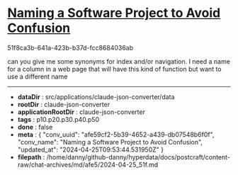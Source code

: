 # [Naming a Software Project to Avoid Confusion](https://claude.ai/chat/afe59cf2-5b39-4652-a439-db07548b6f0f)

51f8ca3b-641a-423b-b37d-fcc8684036ab

can you give me some synonyms for index and/or navigation. I need a name for a column in a web page that will have this kind of function but want to use a different name

---

* **dataDir** : src/applications/claude-json-converter/data
* **rootDir** : claude-json-converter
* **applicationRootDir** : claude-json-converter
* **tags** : p10.p20.p30.p40.p50
* **done** : false
* **meta** : {
  "conv_uuid": "afe59cf2-5b39-4652-a439-db07548b6f0f",
  "conv_name": "Naming a Software Project to Avoid Confusion",
  "updated_at": "2024-04-25T09:53:44.531950Z"
}
* **filepath** : /home/danny/github-danny/hyperdata/docs/postcraft/content-raw/chat-archives/md/afe5/2024-04-25_51f.md